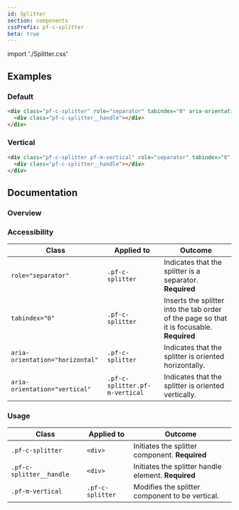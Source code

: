 ```yaml
---
id: Splitter
section: components
cssPrefix: pf-c-splitter
beta: true
---
```

import './Splitter.css'

## Examples

### Default

```html
<div class="pf-c-splitter" role="separator" tabindex="0" aria-orientation="horizontal">
  <div class="pf-c-splitter__handle"></div>
</div>
```

### Vertical

```html
<div class="pf-c-splitter pf-m-vertical" role="separator" tabindex="0" aria-orientation="vertical">
  <div class="pf-c-splitter__handle"></div>
</div>
```

## Documentation

### Overview

### Accessibility

| Class                           | Applied to                     | Outcome                                                                                   |
| ------------------------------- | ------------------------------ | ----------------------------------------------------------------------------------------- |
| `role="separator"`              | `.pf-c-splitter`               | Indicates that the splitter is a separator. **Required**                                  |
| `tabindex="0"`                  | `.pf-c-splitter`               | Inserts the splitter into the tab order of the page so that it is focusable. **Required** |
| `aria-orientation="horizontal"` | `.pf-c-splitter`               | Indicates that the splitter is oriented horizontally.                                     |
| `aria-orientation="vertical"`   | `.pf-c-splitter.pf-m-vertical` | Indicates that the splitter is oriented vertically.                                       |

### Usage

| Class                    | Applied to       | Outcome                                             |
| ------------------------ | ---------------- | --------------------------------------------------- |
| `.pf-c-splitter`         | `<div>`          | Initiates the splitter component. **Required**      |
| `.pf-c-splitter__handle` | `<div>`          | Initiates the splitter handle element. **Required** |
| `.pf-m-vertical`         | `.pf-c-splitter` | Modifies the splitter component to be vertical.     |
